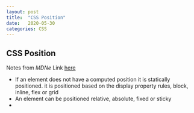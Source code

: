 ```yaml
---
layout: post
title:  "CSS Position"
date:   2020-05-30
categories: CSS
---
```


## CSS Position

Notes from *MDNe* Link [here](https://developer.mozilla.org/en-US/docs/Web/CSS/position)

- If an element does not have a computed position it is statically positioned. it is positioned based on the display property rules, block, inline, flex or grid
- An element can be positioned relative, absolute, fixed or sticky
- 
